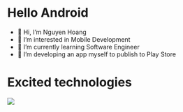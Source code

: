 <H1>Hello Android</H1>

- 👋 Hi, I’m Nguyen Hoang
- 👀 I’m interested in Mobile Development
- 🌱 I’m currently learning Software Engineer
- 💞️ I’m developing an app myself to publish to Play Store


<H1>Excited technologies</H1>
<p align="left">
  <a href="https://skillicons.dev">
    <img src="https://skillicons.dev/icons?i=kotlin,androidstudio,firebase,gcp,figma,git,idea,ktor,mongodb,postman,stackoverflow&theme=light" />
  </a>
</p>

<!---
HoangNguyenHuy1220/HoangNguyenHuy1220 is a ✨ special ✨ repository because its `README.md` (this file) appears on your GitHub profile.
You can click the Preview link to take a look at your changes.
--->
